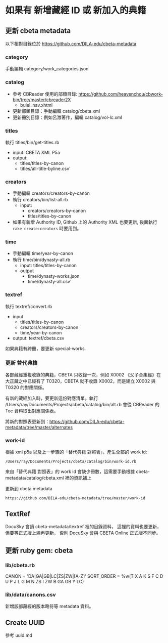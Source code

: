 # 如果有 新增藏經 ID 或 新加入的典籍

## 更新 cbeta metadata

以下相對目錄位於 <https://github.com/DILA-edu/cbeta-metadata>

### category

手動編輯 category/work_categories.json

### catalog

* 參考 CBReader 使用的部類目錄: <https://github.com/heavenchou/cbwork-bin/tree/master/cbreader2X>
  * bulei_nav.xhtml
* 更新部類目錄：手動編輯 catalog/cbeta.xml
* 更新冊別目錄：例如呂澂著作，編輯 catalog/vol-lc.xml

### titles

執行 titles/bin/get-titles.rb

* input: CBETA XML P5a
* output:
  * titles/titles-by-canon
  * titles/all-title-byline.csv'

### creators

* 手動編輯 creators/creators-by-canon
* 執行 creators/bin/list-all.rb
  * input:
    * creators/creators-by-canon
    * titles/titles-by-canon
* 如果有新增 Authority ID, Github 上的 Authority XML 也要更新, 後面執行 `rake create:creators` 時要用到。

### time

* 手動編輯 time/year-by-canon
* 執行 time/bin/dynasty-all.rb
  * input: titles/titles-by-canon
  * output
    * time/dynasty-works.json
    * time/dynasty-all.csv'

### textref

執行 textref/convert.rb

* input
  * titles/titles-by-canon
  * creators/creators-by-canon
  * time/year-by-canon
* output: textref/cbeta.csv

如果典籍有跨冊，要更新 special-works.

### 更新 替代典籍

各部藏經重複收錄的典籍，CBETA 只收錄一次，例如 X0002 《父子合集經》在大正藏之中已經有了 T0320，CBETA 就不收錄 X0002，而是建立 X0002 與 T0320 的對應關係。

有新的藏經加入時，要更新這份對應清單。執行 /Users/ray/Documents/Projects/cbeta/catalog/bin/alt.rb 會從 CBReader 的 Toc 資料取出對應關係表。

將新的對照表更新到：<https://github.com/DILA-edu/cbeta-metadata/tree/master/alternates>

### work-id

根據 xml p5a 以及上一步驟的「替代典籍 對照表」，產生全部的 work id:

    /Users/ray/Documents/Projects/cbeta/catalog/bin/work-id.rb

來自「替代典籍 對照表」的 work id 會缺少冊數，這需要手動根據 cbeta-metadata/catalog/cbeta.xml 裡的資訊補上

更新到 cbeta metadata

    https://github.com/DILA-edu/cbeta-metadata/tree/master/work-id

## TextRef

DocuSky 會讀 cbeta-metadata/textref 裡的目錄資料，
這裡的資料也要更新，但要等正式版上線再更新，
否則 DocuSky 會與 CBETA Online 正式版不同步。

## 更新 ruby gem: cbeta

### lib/cbeta.rb

  CANON = 'DA|GA|GB|LC|ZS|ZW|[A-Z]'
  SORT_ORDER = %w(T X A K S F C D U P J L G M N ZS I ZW B GA GB Y LC)

### lib/data/canons.csv

新增該部藏經的版本略符等 metadata 資料。

## Create UUID

參考 uuid.md
